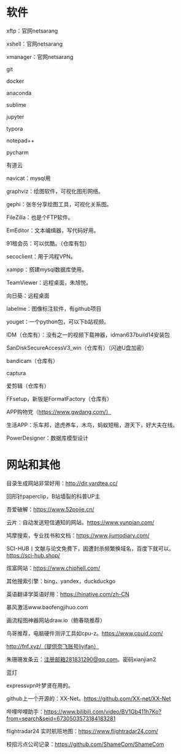 # 软件

xftp：官网netsarang

xshell：官网netsarang

xmanager：官网netsarang

git

docker

anaconda

sublime

jupyter

typora

notepad++

pycharm

有道云

navicat：mysql用

graphviz：绘图软件，可视化图形网络。

gephi：张冬分享绘图工具，可视化关系图。

FileZilla：也是个FTP软件。

EmEditor：文本编缉器，写代码好用。

91租会员：可以优酷。（仓库有包）

secoclient：用于鸿程VPN。

xampp：搭建mysql数据库使用。

TeamViewer：远程桌面，朱旭悦。

向日葵：远程桌面

labelme：图像标注软件，有github项目

youget：一个python包，可以下b站视频。

IDM（仓库有）：没有之一的视频下载神器，idman637build14安装包

SanDiskSecureAccessV3_win（仓库有）（闪迪U盘加密）

bandicam（仓库有）

captura

爱剪辑（仓库有）

FFsetup，新版是FormatFactory（仓库有）

APP购物党（https://www.gwdang.com/）

生活APP：乐车邦，途虎养车，木鸟，蚂蚁短租，游天下，好大夫在线。

PowerDesigner：数据库模型设计





# 网站和其他

目录生成网站非常好用：http://dir.yardtea.cc/

回形针paperclip，B站墙裂的科普UP主

吾爱破解：https://www.52pojie.cn/

云片：自动发送短信通知的网站。https://www.yunpian.com/

鸠摩搜索，专业找书和文档：https://www.jiumodiary.com/

SCI-HUB丨文献与论文免费下，因遭封杀频繁换域名，百度下就可以。https://sci-hub.shop/

炫富网站：https://www.chiphell.com/

其他搜索引擎：bing，yandex，duckduckgo

英语翻译学英语好用：https://hinative.com/zh-CN

暴风激活www.baofengjihuo.com

画流程图神器网站draw.io（鲍春晓推荐）

鸟哥推荐，电脑硬件测评工具如cpu-z。https://www.cpuid.com/

http://fnf.xyz/（提供奈飞账号liyifan）

朱珊珊发条云：注册邮箱281831290@qq.com。密码xianjian2

蓝灯

expressvpn叶梦贤在用的。

github上一个开源的：XX-Net。https://github.com/XX-net/XX-Net

哔哩哔哩助手：https://www.bilibili.com/video/BV1Gb411h7Ko?from=search&seid=6730503573184183281

flightradar24 实时航班地图：https://www.flightradar24.com/

校招污点公司记录：https://github.com/ShameCom/ShameCom













